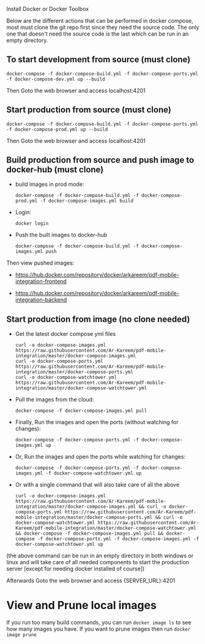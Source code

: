 Install Docker or Docker Toolbox




Below are the different actions that can be performed in docker compose, most must clone the git repo first since they need the source code. The only one that doesn't need the source code is the last which can be run in an empty directory.

## To start development from source (must clone)

    docker-compose -f docker-compose-build.yml -f docker-compose-ports.yml -f docker-compose-dev.yml up --build
    
Then Goto the web browser and access localhost:4201


## Start production from source (must clone)

    docker-compose -f docker-compose-build.yml -f docker-compose-ports.yml -f docker-compose-prod.yml up --build

Then Goto the web browser and access localhost:4201

## Build production from source and push image to docker-hub (must clone)

- build images in prod mode: 

      docker-compose -f docker-compose-build.yml -f docker-compose-prod.yml -f docker-compose-images.yml build

- Login: 
        
      docker login

- Push the built images to docker-hub 

      docker-compose -f docker-compose-build.yml -f docker-compose-images.yml push

Then view pushed images:

- https://hub.docker.com/repository/docker/arkareem/pdf-mobile-integration-frontend

- https://hub.docker.com/repository/docker/arkareem/pdf-mobile-integration-backend


## Start production from image (no clone needed)
- Get the latest docker compose yml files
        
      curl -o docker-compose-images.yml https://raw.githubusercontent.com/Ar-Kareem/pdf-mobile-integration/master/docker-compose-images.yml
      curl -o docker-compose-ports.yml https://raw.githubusercontent.com/Ar-Kareem/pdf-mobile-integration/master/docker-compose-ports.yml
      curl -o docker-compose-watchtower.yml https://raw.githubusercontent.com/Ar-Kareem/pdf-mobile-integration/master/docker-compose-watchtower.yml

- Pull the images from the cloud: 
        
      docker-compose -f docker-compose-images.yml pull

- Finally, Run the images and open the ports (without watching for changes): 

      docker-compose -f docker-compose-ports.yml -f docker-compose-images.yml up

- Or, Run the images and open the ports while watching for changes:

      docker-compose -f docker-compose-ports.yml -f docker-compose-images.yml -f docker-compose-watchtower.yml up

- Or with a single command that will also take care of all the above 

      curl -o docker-compose-images.yml https://raw.githubusercontent.com/Ar-Kareem/pdf-mobile-integration/master/docker-compose-images.yml && curl -o docker-compose-ports.yml https://raw.githubusercontent.com/Ar-Kareem/pdf-mobile-integration/master/docker-compose-ports.yml && curl -o docker-compose-watchtower.yml https://raw.githubusercontent.com/Ar-Kareem/pdf-mobile-integration/master/docker-compose-watchtower.yml && docker-compose -f docker-compose-images.yml pull && docker-compose -f docker-compose-ports.yml -f docker-compose-images.yml -f docker-compose-watchtower.yml up

(the above command can be run in an empty directory in both windows or linux and will take care of all needed components to start the production server [except for needing docker installed of course])

Afterwards Goto the web browser and access {SERVER_URL}:4201


# View and Prune local images

If you run too many build commands, you can run `docker image ls` to see how many images you have.
If you want to prune images then run `docker image prune`

